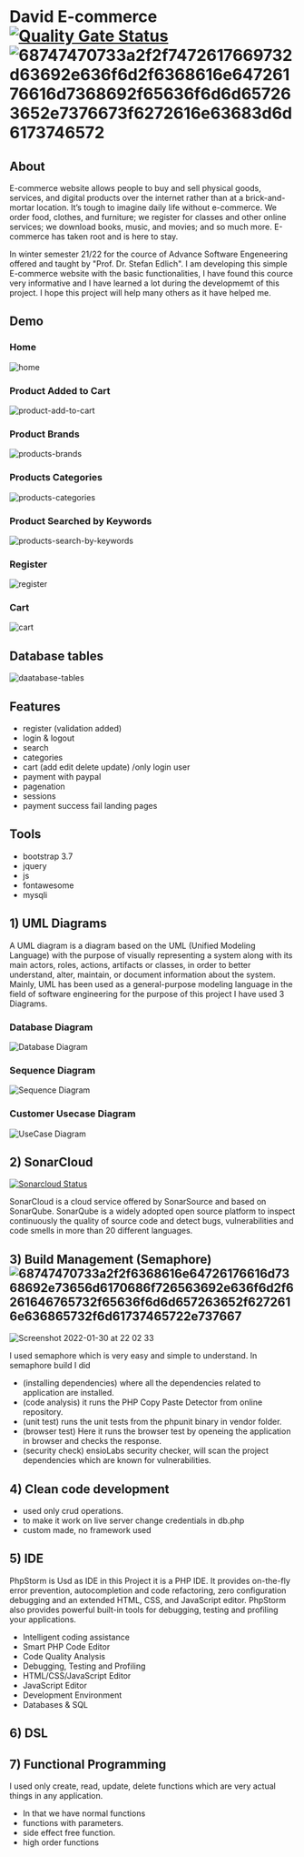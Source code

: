 # David E-commerce [![Quality Gate Status](https://sonarcloud.io/api/project_badges/measure?project=YaqoobD_david-ecommerce&metric=alert_status)](https://sonarcloud.io/summary/new_code?id=YaqoobD_david-ecommerce)![68747470733a2f2f7472617669732d63692e636f6d2f6368616e64726176616d7368692f65636f6d6d657263652e7376673f6272616e63683d6d6173746572](https://user-images.githubusercontent.com/52135942/151912755-49d3cad3-0646-47ff-b96d-a551f9bd891d.svg)

## About

E-commerce website allows people to buy and sell physical goods, services, and digital products over the internet rather than at a brick-and-mortar location. It’s tough to imagine daily life without e-commerce. We order food, clothes, and furniture; we register for classes and other online services; we download books, music, and movies; and so much more. E-commerce has taken root and is here to stay.

In winter semester 21/22 for the cource of Advance Software Engeneering offered and taught by "Prof. Dr. Stefan Edlich". I am developing this simple E-commerce website with the basic functionalities, I have found this cource very informative and I have learned a lot during the developmemt of this project. I hope this project will help many others as it have helped me.   

## Demo
### Home
![home](https://user-images.githubusercontent.com/52135942/151783109-394e480b-805d-4247-93c9-9e06071231b0.jpeg)
### Product Added to Cart
![product-add-to-cart](https://user-images.githubusercontent.com/52135942/151783200-006ef65d-5235-4c82-a358-b40003d9e2a8.jpeg)
### Product Brands
![products-brands](https://user-images.githubusercontent.com/52135942/151783225-e8ed3e4b-b602-498e-9053-4401480b6513.jpeg)
### Products Categories
![products-categories](https://user-images.githubusercontent.com/52135942/151783233-615a5516-ba37-48c1-8ca8-bf601b665469.jpeg)
### Product Searched by Keywords
![products-search-by-keywords](https://user-images.githubusercontent.com/52135942/151783242-69ea2dcb-685a-41b6-8da3-81ef4ec65add.jpeg)
### Register
![register](https://user-images.githubusercontent.com/52135942/151783256-81a7973e-d8bc-4d73-9495-24c403a1eed0.jpeg)
### Cart
![cart](https://user-images.githubusercontent.com/52135942/151783356-e12d18ed-a613-486d-ba19-40aed103fdaf.jpeg)

## Database tables
![daatabase-tables](https://user-images.githubusercontent.com/52135942/151783518-d0f62eab-d14b-427d-8b75-dab8248b2268.jpeg)

## Features
* register (validation added)
* login & logout
* search
* categories
* cart (add edit delete update) /only login user 
* payment with paypal
* pagenation 
* sessions 
* payment success fail landing pages 

## Tools
* bootstrap 3.7
* jquery 
* js
* fontawesome
* mysqli 

## 1) UML Diagrams
A UML diagram is a diagram based on the UML (Unified Modeling Language) with the purpose of visually representing a system along with its main actors, roles, actions, artifacts or classes, in order to better understand, alter, maintain, or document information about the system. Mainly, UML has been used as a general-purpose modeling language in the field of software engineering for the purpose of this project I have used 3 Diagrams.
### Database Diagram
![Database Diagram](https://user-images.githubusercontent.com/52135942/152168913-16f0f201-ad45-4f68-9d53-a2aa2790af93.jpeg)
### Sequence Diagram
![Sequence Diagram](https://user-images.githubusercontent.com/52135942/152171002-4f2690fa-c705-442c-83c2-61f40e5bfb82.jpeg)
### Customer Usecase Diagram
![UseCase Diagram](https://user-images.githubusercontent.com/52135942/152224341-d453954e-d4c6-4061-88cc-5bde28024376.jpeg)

## 2) SonarCloud
[![Sonarcloud Status](https://sonarcloud.io/api/project_badges/measure?project=com.lapots.breed.judge:judge-rule-engine&metric=alert_status)](https://sonarcloud.io/project/overview?id=YaqoobD_david-ecommerce)

SonarCloud is a cloud service offered by SonarSource and based on SonarQube. SonarQube is a widely adopted open source platform to inspect continuously the quality of source code and detect bugs, vulnerabilities and code smells in more than 20 different languages.

## 3) Build Management (Semaphore) ![68747470733a2f2f6368616e64726176616d7368692e73656d6170686f726563692e636f6d2f6261646765732f65636f6d6d657263652f6272616e636865732f6d61737465722e737667](https://user-images.githubusercontent.com/52135942/151913497-b29b588d-cfda-4b26-8d6f-74783fa89d6f.svg)

![Screenshot 2022-01-30 at 22 02 33](https://user-images.githubusercontent.com/52135942/151913568-8f7b7891-c0ca-49cf-8fbc-c16de8775c44.png)

I used semaphore which is very easy and simple to understand.
In semaphore build I did
* (installing dependencies) where all the dependencies related to application are installed.
* (code analysis) it runs the PHP Copy Paste Detector from online repository.
* (unit test) runs the unit tests from the phpunit binary in vendor folder.
* (browser test) Here it runs the browser test by openeing the application in browser and checks the response.
* (security check) ensioLabs security checker, will scan the project dependencies which are  known for vulnerabilities.

## 4) Clean code development
* used only crud operations.
* to make it work on live server change credentials in db.php
* custom made, no framework used


## 5) IDE
PhpStorm is Usd as IDE in this Project it is a PHP IDE. It provides on-the-fly error prevention, autocompletion and code refactoring, zero configuration debugging and an extended HTML, CSS, and JavaScript editor. PhpStorm also provides powerful built-in tools for debugging, testing and profiling your applications.

* Intelligent coding assistance
* Smart PHP Code Editor
* Code Quality Analysis
* Debugging, Testing and Profiling
* HTML/CSS/JavaScript Editor
* JavaScript Editor 
* Development Environment 
* Databases & SQL

## 6) DSL

## 7) Functional Programming

 I used only create, read, update, delete functions which are very actual things in any application.
 
 * In that we have normal functions
 * functions with parameters.
 * side effect free function.
 * high order functions



